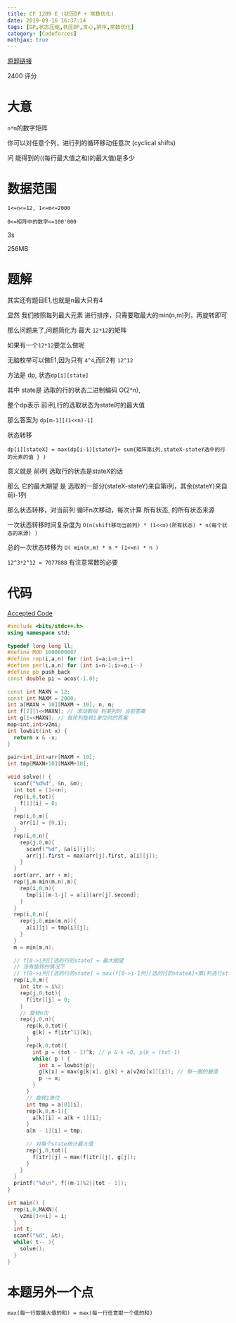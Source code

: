 ```yaml
---
title: CF 1209 E (状压DP + 常数优化)
date: 2019-09-16 16:37:14
tags: [DP,状态压缩,状压DP,贪心,排序,常数优化]
category: [Codeforces]
mathjax: true
---
```


[原题链接](https://codeforces.com/contest/1209/problem/E2)

2400 评分

# 大意

`n*m`的数字矩阵

你可以对任意个列，进行列的循环移动任意次 (cyclical shifts)

问 能得到的((每行最大值之和)的最大值)是多少

# 数据范围

`1<=n<=12, 1<=m<=2000`

`0<=矩阵中的数字<=100'000`

3s

256MB

# 题解

其实还有题目E1,也就是n最大只有4

显然 我们按照每列最大元素 进行排序，只需要取最大的min(n,m)列，再旋转即可

那么问题来了,问题简化为 最大 `12*12`的矩阵

如果有一个`12*12`要怎么做呢

无脑枚举可以做E1,因为只有 `4^4`,而E2有 `12^12`

方法是 dp, 状态`dp[i][state]`

其中 state是 选取的行的状态二进制编码 O(2^n), 

整个dp表示 前i列,行的选取状态为state时的最大值

那么答案为 `dp[m-1][(1<<n)-1]`

状态转移

`dp[i][stateX] = max(dp[i-1][stateY]+ sum{矩阵第i列,stateX-stateY选中的行的元素的值 } )`

意义就是 前i列 选取行的状态是stateX的话

那么 它的最大期望 是 选取的一部分(stateX-stateY)来自第i列，其余(stateY)来自前i-1列

那么状态转移，对当前列 循环n次移动，每次计算 所有状态, 的所有状态来源

一次状态转移时间复杂度为 `O(n(shift移动当前列) * (1<<n)(所有状态) * n(每个状态的来源) )`

总的一次状态转移为 `O( min(n,m) * n * (1<<n) * n )`

`12^3*2^12 = 7077888` 有注意常数的必要

# 代码

[Accepted Code](https://codeforces.com/contest/1209/submission/60667483)

```c++
#include <bits/stdc++.h>
using namespace std;
 
typedef long long ll;
#define MOD 1000000007
#define rep(i,a,n) for (int i=a;i<n;i++)
#define per(i,a,n) for (int i=n-1;i>=a;i--)
#define pb push_back
const double pi = acos(-1.0);
 
const int MAXN = 12;
const int MAXM = 2000;
int a[MAXN + 10][MAXM + 10], n, m;
int f[2][1<<MAXN]; // 滚动数组 到某列时 当前答案
int g[1<<MAXN]; // 每轮列旋转1单位时的答案
map<int,int>v2mi;
int lowbit(int x) {
  return x & -x;
}
 
pair<int,int>arr[MAXM + 10];
int tmp[MAXN+10][MAXM+10];
 
void solve() {
  scanf("%d%d", &n, &m);
  int tot = (1<<n);
  rep(i,0,tot){
    f[1][i] = 0;
  }
  rep(i,0,m){
    arr[i] = {0,i};
  }
  rep(i,0,n){
    rep(j,0,m){
      scanf("%d", &a[i][j]);
      arr[j].first = max(arr[j].first, a[i][j]);
    }
  }
  sort(arr, arr + m);
  rep(j,m-min(m,n),m){
    rep(i,0,n){
      tmp[i][m-1-j] = a[i][arr[j].second];
    }
  }
  rep(i,0,n){
    rep(j,0,min(m,n)){
      a[i][j] = tmp[i][j];
    }
  }
  m = min(m,n);
 
  // f[0->i列][选的行的state] = 最大期望
  // 没有旋转的情况下
  // f[0->i列][选的行的state] = max(f[0->i-1列][选的行的stateA]+第i列选行stateB) 其中 stateA & stateB =0 , stateA|stateB = (1<<min(m,n))-1
  rep(i,0,m){
    int itr = i%2;
    rep(j,0,tot){
      f[itr][j] = 0;
    }
    // 旋转n次
    rep(j,0,n){
      rep(k,0,tot){
        g[k] = f[itr^1][k];
      }
      rep(k,0,tot){
        int p = (tot - 1)^k; // p & k =0, p|k = (tot-1)
        while( p ) {
          int x = lowbit(p);
          g[k|x] = max(g[k|x], g[k] + a[v2mi[x]][i]); // 每一圈的最值
          p -= x;
        }
      }
      // 旋转1单位
      int tmp = a[0][i];
      rep(k,0,n-1){
        a[k][i] = a[k + 1][i];
      }
      a[n - 1][i] = tmp;
 
      // 对每个state统计最大值
      rep(j,0,tot){
        f[itr][j] = max(f[itr][j], g[j]);
      }
    }
  }
  printf("%d\n", f[(m-1)%2][tot - 1]);
}
 
int main() {
  rep(i,0,MAXN){
    v2mi[1<<i] = i;
  }
  int t;
  scanf("%d", &t);
  while( t-- ){
    solve();
  }
}
```

# 本题另外一个点

`max(每一行取最大值的和) = max(每一行任意取一个值的和)`

